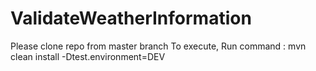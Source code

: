 # ValidateWeatherInformation
Please clone repo from master branch
To execute, Run command : mvn clean install -Dtest.environment=DEV
